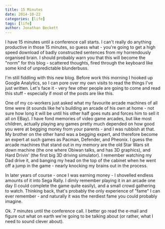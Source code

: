 ```yaml
---
title: 15 Minutes
date: 2014-10-22
categories: [life]
tags: [life]
author: Jonathan Beckett
---
```


I have 15 minutes until a conference call starts. I can't really do anything productive in those 15 minutes, so guess what - you're going to get a high speed download of badly constructed sentences from my horrendously organised brain. I should probably warn you that this will become the "norm" for this blog - scattered thoughts, fired through the keyboard like some kind of unpredictable blunderbuss.

I'm still fiddling with this new blog. Before work this morning I hooked up Google Analytics, so I can pore over my own visits to read the things I've just written. Let's face it - very few other people are going to come and read this stuff - especially if most of the posts are like this.

One of my co-workers just asked what my favourite arcade machines of all time were (it sounds like he's building an arcade of his own at home - not sure how long it will be until his other half goes nuts and forces him to sell it all on EBay). I have fond memories of video game arcades, but like most children, actually playing any games pretty much depended on how good you were at begging money from your parents - and I was rubbish at that. My brother on the other hand was a begging expert, and therefore become an expert at such games as Pacman, Defender, and Pheonix. I guess the arcade machines that stand out in my memory are the old Star Wars sit down machine (the one where Obiwan talks, and has 3D graphics), and Hard Drivin' (the first big 3D driving simulator). I remember watching my Dad drive it, and banging my head on the top of the cabinet when he went off a jump in the game - nearly knocking my brains out in the process.

In later years of course - once I was earning money - I shovelled endless amounts of it into Sega Rally. I dimly remember playing it in an arcade one day (I could complete the game quite easily), and a small crowd gathering to watch. Thinking back, that's probably the only experience of "fame" I can ever remember - and naturally it was the nerdiest fame you could probably imagine.

Ok. 7 minutes until the conference call. I better go read the e-mail and figure out what on earth we're going to be talking about (or rather, what I need to sound clever about).
